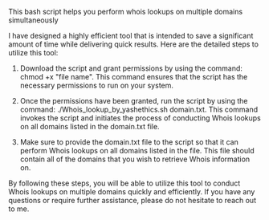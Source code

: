 This bash script helps you perform whois lookups on multiple domains simultaneously

I have designed a highly efficient tool that is intended to save a significant amount of time while delivering quick results. Here are the detailed steps to utilize this tool:

1. Download the script and grant permissions by using the command: chmod +x "file name". This command ensures that the script has the necessary permissions to run on your system.

2. Once the permissions have been granted, run the script by using the command: ./Whois_lookup_by_yashethics.sh domain.txt. This command invokes the script and initiates the process of conducting Whois lookups on all domains listed in the domain.txt file.

3. Make sure to provide the domain.txt file to the script so that it can perform Whois lookups on all domains listed in the file. This file should contain all of the domains that you wish to retrieve Whois information on.

By following these steps, you will be able to utilize this tool to conduct Whois lookups on multiple domains quickly and efficiently. If you have any questions or require further assistance, please do not hesitate to reach out to me.
